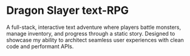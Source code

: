 # Dragon Slayer text-RPG

A full-stack, interactive text adventure where players battle monsters, manage inventory, and progress through a static story. Designed to showcase my ability to architect seamless user experiences with clean code and performant APIs.
